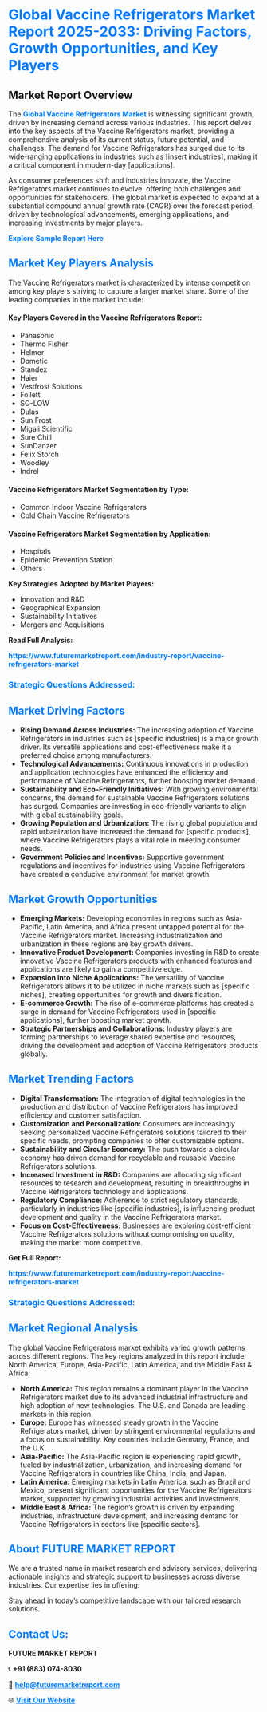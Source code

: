 <h1 style="color: #007BFF;">Global Vaccine Refrigerators Market Report 2025-2033: Driving Factors, Growth Opportunities, and Key Players</h1>

<section id="overview">
<h2>Market Report Overview</h2>
<p>The <a href="https://www.futuremarketreport.com/industry-report/vaccine-refrigerators-market" style="color: #007BFF; text-decoration: none;"><strong>Global Vaccine Refrigerators Market</strong></a> is witnessing significant growth, driven by increasing demand across various industries. This report delves into the key aspects of the Vaccine Refrigerators market, providing a comprehensive analysis of its current status, future potential, and challenges. The demand for Vaccine Refrigerators has surged due to its wide-ranging applications in industries such as [insert industries], making it a critical component in modern-day [applications].</p>
<p>As consumer preferences shift and industries innovate, the Vaccine Refrigerators market continues to evolve, offering both challenges and opportunities for stakeholders. The global market is expected to expand at a substantial compound annual growth rate (CAGR) over the forecast period, driven by technological advancements, emerging applications, and increasing investments by major players.</p>
</section>

<section id="overview">
<p><a href="https://www.futuremarketreport.com/request-sample/reportId=80188" style="color: #007BFF; text-decoration: none;"><strong>Explore Sample Report Here</strong></a></p>
</section>

<section id="key-players">
<h2 style="color: #007BFF;">Market Key Players Analysis</h2>
<p>The Vaccine Refrigerators market is characterized by intense competition among key players striving to capture a larger market share. Some of the leading companies in the market include:</p>
<h4>Key Players Covered in the Vaccine Refrigerators Report:</h4>
<ul><li>Panasonic</li><li>Thermo Fisher</li><li>Helmer</li><li>Dometic</li><li>Standex</li><li>Haier</li><li>Vestfrost Solutions</li><li>Follett</li><li>SO-LOW</li><li>Dulas</li><li>Sun Frost</li><li>Migali Scientific</li><li>Sure Chill</li><li>SunDanzer</li><li>Felix Storch</li><li>Woodley</li><li>Indrel</li></ul>
<h4>Vaccine Refrigerators Market Segmentation by Type:</h4>
<ul><li>Common Indoor Vaccine Refrigerators</li><li>Cold Chain Vaccine Refrigerators</li></ul>

<h4>Vaccine Refrigerators Market Segmentation by Application:</h4>
<ul><li>Hospitals</li><li>Epidemic Prevention Station</li><li>Others</li></ul>
<p><strong>Key Strategies Adopted by Market Players:</strong></p>
<ul>
<li>Innovation and R&D</li>
<li>Geographical Expansion</li>
<li>Sustainability Initiatives</li>
<li>Mergers and Acquisitions</li>
</ul>
</section>

<section>
<p><strong>Read Full Analysis: </strong></p><a href="https://www.futuremarketreport.com/industry-report/vaccine-refrigerators-market" style="color: #007BFF; text-decoration: none;"><strong>https://www.futuremarketreport.com/industry-report/vaccine-refrigerators-market</strong></a>
<h3 style="color: #007BFF;">Strategic Questions Addressed:</h3>
</section>

<section id="driving-factors">
<h2 style="color: #007BFF;">Market Driving Factors</h2>
<ul>
<li><strong>Rising Demand Across Industries:</strong> The increasing adoption of Vaccine Refrigerators in industries such as [specific industries] is a major growth driver. Its versatile applications and cost-effectiveness make it a preferred choice among manufacturers.</li>
<li><strong>Technological Advancements:</strong> Continuous innovations in production and application technologies have enhanced the efficiency and performance of Vaccine Refrigerators, further boosting market demand.</li>
<li><strong>Sustainability and Eco-Friendly Initiatives:</strong> With growing environmental concerns, the demand for sustainable Vaccine Refrigerators solutions has surged. Companies are investing in eco-friendly variants to align with global sustainability goals.</li>
<li><strong>Growing Population and Urbanization:</strong> The rising global population and rapid urbanization have increased the demand for [specific products], where Vaccine Refrigerators plays a vital role in meeting consumer needs.</li>
<li><strong>Government Policies and Incentives:</strong> Supportive government regulations and incentives for industries using Vaccine Refrigerators have created a conducive environment for market growth.</li>
</ul>
</section>

<section id="growth-opportunities">
<h2 style="color: #007BFF;">Market Growth Opportunities</h2>
<ul>
<li><strong>Emerging Markets:</strong> Developing economies in regions such as Asia-Pacific, Latin America, and Africa present untapped potential for the Vaccine Refrigerators market. Increasing industrialization and urbanization in these regions are key growth drivers.</li>
<li><strong>Innovative Product Development:</strong> Companies investing in R&D to create innovative Vaccine Refrigerators products with enhanced features and applications are likely to gain a competitive edge.</li>
<li><strong>Expansion into Niche Applications:</strong> The versatility of Vaccine Refrigerators allows it to be utilized in niche markets such as [specific niches], creating opportunities for growth and diversification.</li>
<li><strong>E-commerce Growth:</strong> The rise of e-commerce platforms has created a surge in demand for Vaccine Refrigerators used in [specific applications], further boosting market growth.</li>
<li><strong>Strategic Partnerships and Collaborations:</strong> Industry players are forming partnerships to leverage shared expertise and resources, driving the development and adoption of Vaccine Refrigerators products globally.</li>
</ul>
</section>

<section id="trending-factors">
<h2 style="color: #007BFF;">Market Trending Factors</h2>
<ul>
<li><strong>Digital Transformation:</strong> The integration of digital technologies in the production and distribution of Vaccine Refrigerators has improved efficiency and customer satisfaction.</li>
<li><strong>Customization and Personalization:</strong> Consumers are increasingly seeking personalized Vaccine Refrigerators solutions tailored to their specific needs, prompting companies to offer customizable options.</li>
<li><strong>Sustainability and Circular Economy:</strong> The push towards a circular economy has driven demand for recyclable and reusable Vaccine Refrigerators solutions.</li>
<li><strong>Increased Investment in R&D:</strong> Companies are allocating significant resources to research and development, resulting in breakthroughs in Vaccine Refrigerators technology and applications.</li>
<li><strong>Regulatory Compliance:</strong> Adherence to strict regulatory standards, particularly in industries like [specific industries], is influencing product development and quality in the Vaccine Refrigerators market.</li>
<li><strong>Focus on Cost-Effectiveness:</strong> Businesses are exploring cost-efficient Vaccine Refrigerators solutions without compromising on quality, making the market more competitive.</li>
</ul>
</section>

<section>
<p><strong>Get Full Report: </strong></p><a href="https://www.futuremarketreport.com/industry-report/vaccine-refrigerators-market" style="color: #007BFF; text-decoration: none;"><strong>https://www.futuremarketreport.com/industry-report/vaccine-refrigerators-market</strong></a>
<h3 style="color: #007BFF;">Strategic Questions Addressed:</h3>
</section>


<section id="regional-analysis">
<h2 style="color: #007BFF;">Market Regional Analysis</h2>
<p>The global Vaccine Refrigerators market exhibits varied growth patterns across different regions. The key regions analyzed in this report include North America, Europe, Asia-Pacific, Latin America, and the Middle East & Africa:</p>
<ul>
<li><strong>North America:</strong> This region remains a dominant player in the Vaccine Refrigerators market due to its advanced industrial infrastructure and high adoption of new technologies. The U.S. and Canada are leading markets in this region.</li>
<li><strong>Europe:</strong> Europe has witnessed steady growth in the Vaccine Refrigerators market, driven by stringent environmental regulations and a focus on sustainability. Key countries include Germany, France, and the U.K.</li>
<li><strong>Asia-Pacific:</strong> The Asia-Pacific region is experiencing rapid growth, fueled by industrialization, urbanization, and increasing demand for Vaccine Refrigerators in countries like China, India, and Japan.</li>
<li><strong>Latin America:</strong> Emerging markets in Latin America, such as Brazil and Mexico, present significant opportunities for the Vaccine Refrigerators market, supported by growing industrial activities and investments.</li>
<li><strong>Middle East & Africa:</strong> The region’s growth is driven by expanding industries, infrastructure development, and increasing demand for Vaccine Refrigerators in sectors like [specific sectors].</li>
</ul>
</section>

<footer>
<h2 style="color: #007BFF;">About FUTURE MARKET REPORT</h2>
<p>We are a trusted name in market research and advisory services, delivering actionable insights and strategic support to businesses across diverse industries. Our expertise lies in offering:</p>

<p>Stay ahead in today’s competitive landscape with our tailored research solutions.</p>

<h2 style="color: #007BFF;">Contact Us:</h2>
<p><strong>FUTURE MARKET REPORT</strong></p>
<p>📞 <strong>+91 (883) 074-8030</strong></p>
<p>📧 <strong><a href="mailto:help@futuremarketreport.com" style="color: #007BFF;">help@futuremarketreport.com</a></strong></p>
<p>🌐 <strong><a href="https://www.futuremarketreport.com/" style="color: #007BFF;">Visit Our Website</a></strong></p>
</footer>